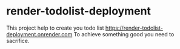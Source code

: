# render-todolist-deployment
This project help to create you todo list 
https://render-todolist-deployment.onrender.com
To achieve something good you need to sacrifice.

